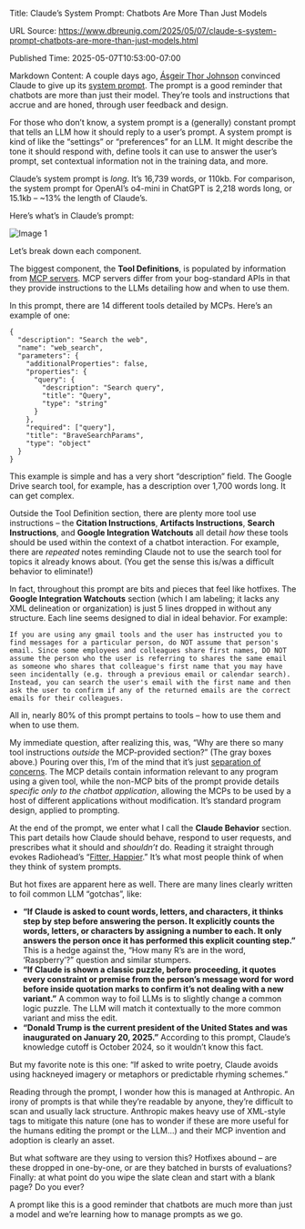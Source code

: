 Title: Claude’s System Prompt: Chatbots Are More Than Just Models

URL Source: https://www.dbreunig.com/2025/05/07/claude-s-system-prompt-chatbots-are-more-than-just-models.html

Published Time: 2025-05-07T10:53:00-07:00

Markdown Content:
A couple days ago, [Ásgeir Thor Johnson](https://github.com/asgeirtj) convinced Claude to give up its [system prompt](https://github.com/asgeirtj/system_prompts_leaks/blob/main/claude.txt). The prompt is a good reminder that chatbots are more than just their model. They’re tools and instructions that accrue and are honed, through user feedback and design.

For those who don’t know, a system prompt is a (generally) constant prompt that tells an LLM how it should reply to a user’s prompt. A system prompt is kind of like the “settings” or “preferences” for an LLM. It might describe the tone it should respond with, define tools it can use to answer the user’s prompt, set contextual information not in the training data, and more.

Claude’s system prompt is _long_. It’s 16,739 words, or 110kb. For comparison, the system prompt for OpenAI’s o4-mini in ChatGPT is 2,218 words long, or 15.1kb – ~13% the length of Claude’s.

Here’s what’s in Claude’s prompt:

![Image 1](https://www.dbreunig.com/img/claude_sys_prompt.png)

Let’s break down each component.

The biggest component, the **Tool Definitions**, is populated by information from [MCP servers](https://www.dbreunig.com/2025/03/18/mcps-are-apis-for-llms.html). MCP servers differ from your bog-standard APIs in that they provide instructions to the LLMs detailing how and when to use them.

In this prompt, there are 14 different tools detailed by MCPs. Here’s an example of one:

```
{
  "description": "Search the web", 
  "name": "web_search", 
  "parameters": {
    "additionalProperties": false, 
    "properties": {
      "query": {
        "description": "Search query", 
        "title": "Query", 
        "type": "string"
      }
    }, 
    "required": ["query"], 
    "title": "BraveSearchParams", 
    "type": "object"
  }
}
```

This example is simple and has a very short “description” field. The Google Drive search tool, for example, has a description over 1,700 words long. It can get complex.

Outside the Tool Definition section, there are plenty more tool use instructions – the **Citation Instructions**, **Artifacts Instructions**, **Search Instructions**, and **Google Integration Watchouts** all detail _how_ these tools should be used within the context of a chatbot interaction. For example, there are _repeated_ notes reminding Claude not to use the search tool for topics it already knows about. (You get the sense this is/was a difficult behavior to eliminate!)

In fact, throughout this prompt are bits and pieces that feel like hotfixes. The **Google Integration Watchouts** section (which I am labeling; it lacks any XML delineation or organization) is just 5 lines dropped in without any structure. Each line seems designed to dial in ideal behavior. For example:

```
If you are using any gmail tools and the user has instructed you to find messages for a particular person, do NOT assume that person's email. Since some employees and colleagues share first names, DO NOT assume the person who the user is referring to shares the same email as someone who shares that colleague's first name that you may have seen incidentally (e.g. through a previous email or calendar search). Instead, you can search the user's email with the first name and then ask the user to confirm if any of the returned emails are the correct emails for their colleagues.
```

All in, nearly 80% of this prompt pertains to tools – how to use them and when to use them.

My immediate question, after realizing this, was, “Why are there so many tool instructions _outside_ the MCP-provided section?” (The gray boxes above.) Pouring over this, I’m of the mind that it’s just [separation of concerns](https://en.wikipedia.org/wiki/Separation_of_concerns). The MCP details contain information relevant to any program using a given tool, while the non-MCP bits of the prompt provide details _specific only to the chatbot application_, allowing the MCPs to be used by a host of different applications without modification. It’s standard program design, applied to prompting.

At the end of the prompt, we enter what I call the **Claude Behavior** section. This part details how Claude should behave, respond to user requests, and prescribes what it should and _shouldn’t_ do. Reading it straight through evokes Radiohead’s “[Fitter, Happier](https://www.youtube.com/watch?v=O4SzvsMFaek).” It’s what most people think of when they think of system prompts.

But hot fixes are apparent here as well. There are many lines clearly written to foil common LLM “gotchas”, like:

*   **“If Claude is asked to count words, letters, and characters, it thinks step by step before answering the person. It explicitly counts the words, letters, or characters by assigning a number to each. It only answers the person once it has performed this explicit counting step.”** This is a hedge against the, “How many R’s are in the word, ‘Raspberry’?” question and similar stumpers.
*   **“If Claude is shown a classic puzzle, before proceeding, it quotes every constraint or premise from the person’s message word for word before inside quotation marks to confirm it’s not dealing with a new variant.”** A common way to foil LLMs is to slightly change a common logic puzzle. The LLM will match it contextually to the more common variant and miss the edit.
*   **“Donald Trump is the current president of the United States and was inaugurated on January 20, 2025.”** According to this prompt, Claude’s knowledge cutoff is October 2024, so it wouldn’t know this fact.

But my favorite note is this one: “If asked to write poetry, Claude avoids using hackneyed imagery or metaphors or predictable rhyming schemes.”

Reading through the prompt, I wonder how this is managed at Anthropic. An irony of prompts is that while they’re readable by anyone, they’re difficult to scan and usually lack structure. Anthropic makes heavy use of XML-style tags to mitigate this nature (one has to wonder if these are more useful for the humans editing the prompt or the LLM…) and their MCP invention and adoption is clearly an asset.

But what software are they using to version this? Hotfixes abound – are these dropped in one-by-one, or are they batched in bursts of evaluations? Finally: at what point do you wipe the slate clean and start with a blank page? Do you ever?

A prompt like this is a good reminder that chatbots are much more than just a model and we’re learning how to manage prompts as we go.
